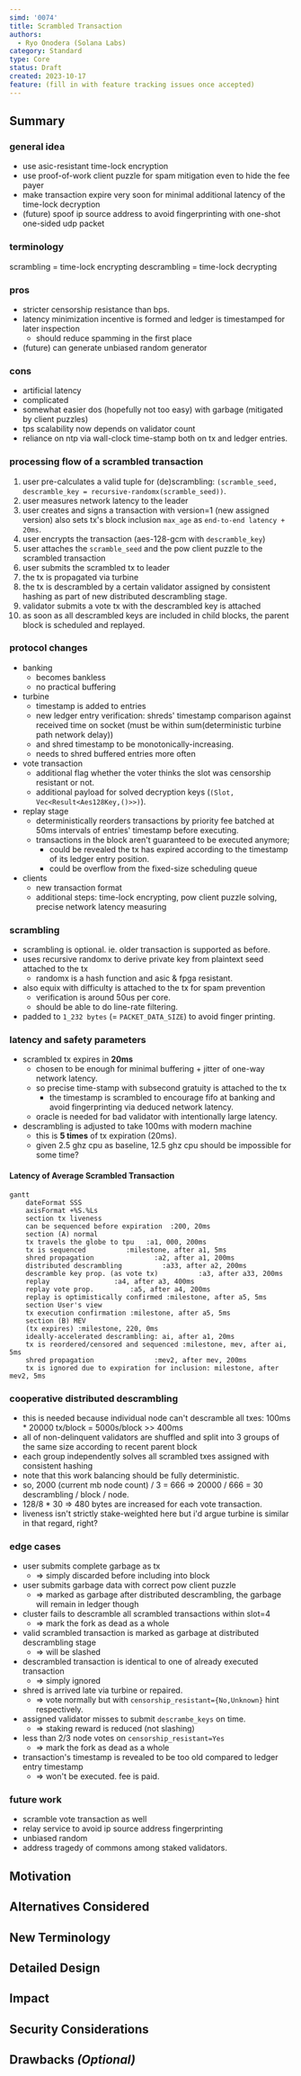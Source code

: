 ```yaml
---
simd: '0074'
title: Scrambled Transaction
authors:
  - Ryo Onodera (Solana Labs)
category: Standard
type: Core
status: Draft
created: 2023-10-17
feature: (fill in with feature tracking issues once accepted)
---
```


## Summary

### general idea

- use asic-resistant time-lock encryption
- use proof-of-work client puzzle for spam mitigation even to hide the fee
  payer
- make transaction expire very soon for minimal additional latency of the
  time-lock decryption
- (future) spoof ip source address to avoid fingerprinting with one-shot
  one-sided udp packet

### terminology

scrambling = time-lock encrypting
descrambling = time-lock decrypting

### pros

- stricter censorship resistance than bps.
- latency minimization incentive is formed and ledger is timestamped for
  later inspection
  - should reduce spamming in the first place
- (future) can generate unbiased random generator

### cons

- artificial latency
- complicated
- somewhat easier dos (hopefully not too easy) with garbage (mitigated by
  client puzzles)
- tps scalability now depends on validator count
- reliance on ntp via wall-clock time-stamp both on tx and ledger entries.

### processing flow of a scrambled transaction

1. user pre-calculates a valid tuple for (de)scrambling: `(scramble_seed,
   descramble_key = recursive-randomx(scramble_seed))`.
2. user measures network latency to the leader
3. user creates and signs a transaction with version=1 (new assigned version)
   also sets tx's block inclusion `max_age` as `end-to-end latency + 20ms`.
4. user encrypts the transaction (aes-128-gcm with `descramble_key`)
5. user attaches the `scramble_seed` and the pow client puzzle to the
   scrambled transaction
6. user submits the scrambled tx to leader
7. the tx is propagated via turbine
8. the tx is descrambled by a certain validator assigned by consistent
   hashing as part of new distributed descrambling stage.
9. validator submits a vote tx with the descrambled key is attached
10. as soon as all descrambled keys are included in child blocks, the parent
    block is scheduled and replayed.

### protocol changes

- banking
  - becomes bankless
  - no practical buffering
- turbine
  - timestamp is added to entries
  - new ledger entry verification: shreds' timestamp comparison against
    received time on socket (must be within sum(deterministic turbine path
    network delay))
  - and shred timestamp to be monotonically-increasing.
  - needs to shred buffered entries more often
- vote transaction
  - additional flag whether the voter thinks the slot was censorship resistant
    or not.
  - additional payload for solved decryption keys (`(Slot,
    Vec<Result<Aes128Key,()>>)`).
- replay stage
  - deterministically reorders transactions by priority fee batched at 50ms
    intervals of entries' timestamp before executing.
  - transactions in the block aren't guaranteed to be executed anymore;
    - could be revealed the tx has expired according to the timestamp of its
      ledger entry position.
    - could be overflow from the fixed-size scheduling queue
- clients
  - new transaction format
  - additional steps: time-lock encrypting, pow client puzzle solving,
    precise network latency measuring

### scrambling

- scrambling is optional. ie. older transaction is supported as before.
- uses recursive randomx to derive private key from plaintext seed attached
  to the tx
  - randomx is a hash function and asic & fpga resistant.
- also equix with difficulty is attached to the tx for spam prevention
  - verification is around 50us per core.
  - should be able to do line-rate filtering.
- padded to `1_232 bytes` (= `PACKET_DATA_SIZE`) to avoid finger printing.

### latency and safety parameters

- scrambled tx expires in **20ms**
  - chosen to be enough for minimal buffering + jitter of one-way network
    latency.
  - so precise time-stamp with subsecond gratuity is attached to the tx
    - the timestamp is scrambled to encourage fifo at banking and avoid
      fingerprinting via deduced network latency.
  - oracle is needed for bad validator with intentionally large latency.
- descrambling is adjusted to take 100ms with modern machine
  - this is **5 times** of tx expiration (20ms).
  - given 2.5 ghz cpu as baseline, 12.5 ghz cpu should be impossible for
    some time?

#### Latency of Average Scrambled Transaction

```mermaid
gantt
    dateFormat SSS
    axisFormat +%S.%Ls
    section tx liveness
    can be sequenced before expiration  :200, 20ms
    section (A) normal
    tx travels the globe to tpu   :a1, 000, 200ms
    tx is sequenced          :milestone, after a1, 5ms
    shred propagation               :a2, after a1, 200ms
    distributed descrambling          :a33, after a2, 200ms
    descramble key prop. (as vote tx)          :a3, after a33, 200ms
    replay                :a4, after a3, 400ms
    replay vote prop.         :a5, after a4, 200ms
    replay is optimistically confirmed :milestone, after a5, 5ms
    section User's view
    tx execution confirmation :milestone, after a5, 5ms
    section (B) MEV
    (tx expires) :milestone, 220, 0ms
    ideally-accelerated descrambling: ai, after a1, 20ms
    tx is reordered/censored and sequenced :milestone, mev, after ai, 5ms
    shred propagation               :mev2, after mev, 200ms
    tx is ignored due to expiration for inclusion: milestone, after mev2, 5ms
```

### cooperative distributed descrambling

- this is needed because individual node can't descramble all txes: 100ms *
  20000 tx/block = 5000s/block >> 400ms
- all of non-delinquent validators are shuffled and split into 3 groups of
  the same size according to recent parent block
- each group independently solves all scrambled txes assigned with consistent
  hashing
- note that this work balancing should be fully deterministic.
- so, 2000 (current mb node count) / 3 = 666 => 20000 / 666 = 30 descrambling
  / block / node.
- 128/8 * 30 => 480 bytes are increased for each vote transaction.
- liveness isn't strictly stake-weighted here but i'd argue turbine is similar in
  that regard, right?

### edge cases

- user submits complete garbage as tx
  - => simply discarded before including into block
- user submits garbage data with correct pow client puzzle
  - => marked as garbage after distributed descrambling, the garbage will
    remain in ledger though
- cluster fails to descramble all scrambled transactions within slot=4
  - => mark the fork as dead as a whole
- valid scrambled transaction is marked as garbage at distributed descrambling stage
  - => will be slashed
- descrambled transaction is identical to one of already executed transaction
  - => simply ignored
- shred is arrived late via turbine or repaired.
  - => vote normally but with `censorship_resistant={No,Unknown}` hint respectively.
- assigned validator misses to submit `descrambe_keys` on time.
  - => staking reward is reduced (not slashing)
- less than 2/3 node votes on `censorship_resistant=Yes`
  - => mark the fork as dead as a whole
- transaction's timestamp is revealed to be too old compared to ledger entry
  timestamp
  - => won't be executed. fee is paid.

### future work

- scramble vote transaction as well
- relay service to avoid ip source address fingerprinting
- unbiased random
- address tragedy of commons among staked validators.

## Motivation


## Alternatives Considered


## New Terminology


## Detailed Design


## Impact


## Security Considerations


## Drawbacks *(Optional)*

